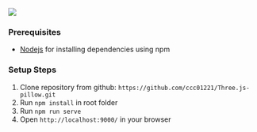 ![](https://github.com/qandeelabbassi/threejs-3dpillow-creator/blob/main/pillow.gif)

### Prerequisites  

- [Nodejs](https://nodejs.org/en/download/) for installing dependencies using npm
  
### Setup Steps  
 1. Clone repository from github: `https://github.com/ccc01221/Three.js-pillow.git`
 2. Run `npm install` in root folder
 3. Run `npm run serve`
 4. Open `http://localhost:9000/` in your browser
